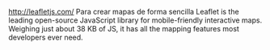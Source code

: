 http://leafletjs.com/
  Para crear mapas de forma sencilla
  Leaflet is the leading open-source JavaScript library for mobile-friendly interactive maps. Weighing just about 38 KB of JS, it has all the mapping features most developers ever need.
